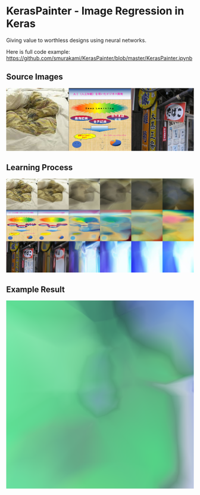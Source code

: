 # KerasPainter - Image Regression in Keras

Giving value to worthless designs using neural networks.

Here is full code example: https://github.com/smurakami/KerasPainter/blob/master/KerasPainter.ipynb

## Source Images

![](./screenshots/source_images.png)

## Learning Process

![](./screenshots/learning_screenshot.jpg)

## Example Result

![](./screenshots/example.png)
